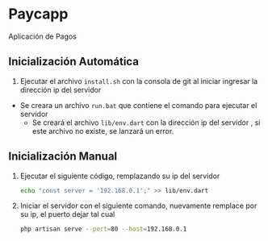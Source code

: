 # Paycapp

Aplicación de Pagos

## Inicialización Automática
1. Ejecutar el archivo `install.sh` con la consola de git al iniciar ingresar la dirección ip del servidor
 * Se creara un archivo `run.bat` que contiene el comando
    para ejecutar el servidor
    * Se creará el archivo `lib/env.dart` con la dirección ip del servidor
    , si este archivo no existe, se lanzará un error.

## Inicialización Manual
1. Ejecutar el siguiente código, remplazando su ip del servidor
    ```bash
    echo "const server = '192.168.0.1';" >> lib/env.dart
    ```
2. Iniciar el servidor con el siguiente comando, nuevamente remplace por su ip, el puerto dejar tal cual
    ````bash
    php artisan serve --port=80 --host=192.168.0.1
    `````
